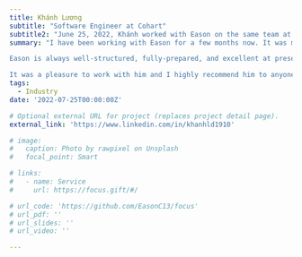 ```yaml
---
title: Khánh Lương
subtitle: "Software Engineer at Cohart"
subtitle2: "June 25, 2022, Khánh worked with Eason on the same team at Cohart"
summary: "I have been working with Eason for a few months now. It was my job to integrate his work on Cohart's NFT minting smart contracts. I had no trouble reading and applying his works since they were well-documented and easy to understand. He has also been very supportive.<br><br>

Eason is always well-structured, fully-prepared, and excellent at presenting his work. I was also impressed with his calm and positive attitude when we encountered any issues.<br><br>

It was a pleasure to work with him and I highly recommend him to anyone who needs to research and develop blockchain, machine learning, or AI."
tags:
  - Industry
date: '2022-07-25T00:00:00Z'

# Optional external URL for project (replaces project detail page).
external_link: 'https://www.linkedin.com/in/khanhld1910'

# image:
#   caption: Photo by rawpixel on Unsplash
#   focal_point: Smart

# links:
#   - name: Service
#     url: https://focus.gift/#/

# url_code: 'https://github.com/EasonC13/focus'
# url_pdf: ''
# url_slides: ''
# url_video: ''

---
```

